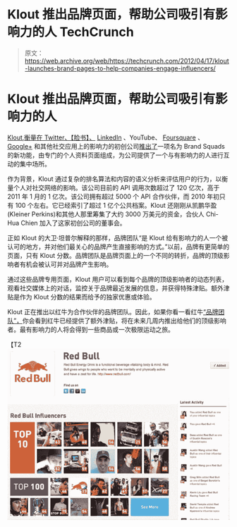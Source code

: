 # Klout 推出品牌页面，帮助公司吸引有影响力的人 TechCrunch

> 原文：<https://web.archive.org/web/https://techcrunch.com/2012/04/17/klout-launches-brand-pages-to-help-companies-engage-influencers/>

# Klout 推出品牌页面，帮助公司吸引有影响力的人

[Klout](https://web.archive.org/web/20221206184611/http://klout.com/),[衡量在 Twitter、【脸书】、](https://web.archive.org/web/20221206184611/https://beta.techcrunch.com/2009/11/17/klout-influence-twitter-list-authority/) [LinkedIn](https://web.archive.org/web/20221206184611/https://beta.techcrunch.com/2011/06/14/klout-expands-influence-scoring-to-professional-social-network-linkedin/) 、YouTube、 [Foursquare](https://web.archive.org/web/20221206184611/https://beta.techcrunch.com/2011/08/04/klout-adds-foursquare-but-how-much-will-it-boost-my-score/) 、 [Google+](https://web.archive.org/web/20221206184611/https://beta.techcrunch.com/2011/09/20/klout-now-measures-social-influence-on-google/) 和其他社交应用上的影响力的初创公司[推出了](https://web.archive.org/web/20221206184611/http://corp.klout.com/blog/2012/04/a-new-twist-on-influence-%E2%80%93-brand-squads/)一项名为 Brand Squads 的新功能，由专门的个人资料页面组成，为公司提供了一个与有影响力的人进行互动的集中场所。

作为背景，Klout 通过复杂的排名算法和内容的语义分析来评估用户的行为，以衡量个人对社交网络的影响。该公司目前的 API 调用次数超过了 120 亿次，高于 2011 年 1 月的 1 亿次。该公司拥有超过 5000 个 API 合作伙伴，而 2010 年初只有 100 个左右。它已经索引了超过 1 亿个公共档案。Klout 还刚刚从凯鹏华盈(Kleiner Perkins)和其他人那里筹集了大约 3000 万美元的资金，合伙人 Chi-Hua Chien 加入了这家初创公司的董事会。

正如 Klout 的大卫·坦普尔解释的那样，品牌团队“是 Klout 给有影响力的人一个被认可的地方，并对他们最关心的品牌产生直接影响的方式。”以前，品牌有更简单的页面，只有 Klout 分数。品牌团队是品牌页面上的一个不同的转折，品牌的顶级影响者有机会被认可并对品牌产生影响。

通过这些品牌专用页面，Klout 用户可以看到每个品牌的顶级影响者的动态列表，观看社交媒体上的对话，监控关于品牌最近发展的信息，并获得特殊津贴。额外津贴是作为 Klout 分数的结果而给予的独家优惠或体验。

Klout 正在推出以红牛为合作伙伴的品牌团队。因此，如果你看一看红牛[“品牌团队”，](https://web.archive.org/web/20221206184611/http://klout.com/#/topic/red-bull)你会看到红牛已经提供了额外津贴，将在未来几周内推出给他们的顶级影响者。最有影响力的人将会得到一些商品或一次极限运动之旅。

【T2![](img/605a12cd17ae744597b0387ad35a8bfd.png "kloutb")